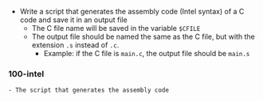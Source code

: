 - Write a script that generates the assembly code (Intel syntax) of a C code and save it in an output file
	- The C file name will be saved in the variable ```$CFILE```
	- The output file should be named the same as the C file, but with the extension ```.s``` instead of ```.c```.
		- Example: if the C file is ```main.c```, the output file should be ```main.s```

### 100-intel
	- The script that generates the assembly code
